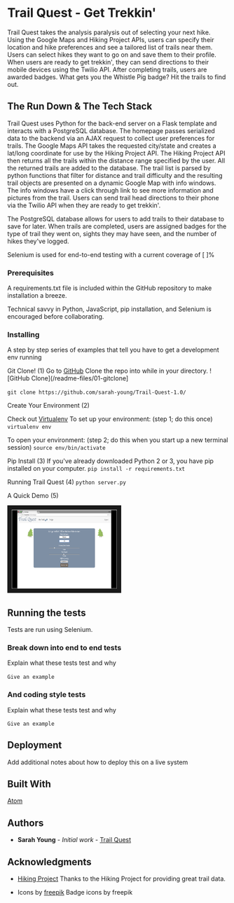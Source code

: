 # Trail Quest - Get Trekkin'

Trail Quest takes the analysis paralysis out of selecting your next hike. Using the Google Maps and Hiking Project APIs, users can specify their location and hike preferences and see a tailored list of trails near them. Users can select hikes they want to go on and save them to their profile. When users are ready to get trekkin', they can send directions to their mobile devices using the Twilio API. After completing trails, users are awarded badges. What gets you the Whistle Pig badge? Hit the trails to find out.

## The Run Down & The Tech Stack

Trail Quest uses Python for the back-end server on a Flask template and interacts with a PostgreSQL database. The homepage passes serialized data to the backend via an AJAX request to collect user preferences for trails. The Google Maps API takes the requested city/state and creates a lat/long coordinate for use by the Hiking Project API. The Hiking Project API then returns all the trails within the distance range specified by the user. All the returned trails are added to the database. The trail list is parsed by python functions that filter for distance and trail difficulty and the resulting trail objects are presented on a dynamic Google Map with info windows. The info windows have a click through link to see more information and pictures from the trail. Users can send trail head directions to their phone via the Twilio API when they are ready to get trekkin'.

The PostgreSQL database allows for users to add trails to their database to save for later. When trails are completed, users are assigned badges for the type of trail they went on, sights they may have seen, and the number of hikes they've logged.

Selenium is used for end-to-end testing with a current coverage of [  ]%

### Prerequisites

A requirements.txt file is included within the GitHub repository to make installation a breeze.

Technical savvy in Python, JavaScript, pip installation, and Selenium is encouraged before collaborating.

### Installing

A step by step series of examples that tell you have to get a development env running

Git Clone! (1)
Go to [GitHub](https://github.com/sarah-young/Trail-Quest-1.0/)
Clone the repo into while in your directory.
![GitHub Clone](/readme-files/01-gitclone]

`git clone https://github.com/sarah-young/Trail-Quest-1.0/`

Create Your Environment (2)

Check out [Virtualenv](https://virtualenv.pypa.io/en/stable/)
To set up your environment: (step 1; do this once)
`virtualenv env`

To open your environment: (step 2; do this when you start up a new terminal session)
`source env/bin/activate`

Pip Install (3)
If you've already downloaded Python 2 or 3, you have pip installed on your computer.
`pip install -r requirements.txt`

Running Trail Quest (4)
`python server.py`

A Quick Demo (5)

<a href="https://youtu.be/mXeGiV-I-nM"><img src="/readme-files/youtubescreenshot.jpg"
alt="Trail Quest Demo" width="240" height="180" border="10"/></a>

## Running the tests

Tests are run using Selenium.

### Break down into end to end tests

Explain what these tests test and why

`Give an example`

### And coding style tests

Explain what these tests test and why

```
Give an example
```

## Deployment

Add additional notes about how to deploy this on a live system

## Built With
[Atom](https://atom.io/)

## Authors

* **Sarah Young** - *Initial work* - [Trail Quest](https://github.com/sarah-young/Trail-Quest-1.0)

## Acknowledgments

* [Hiking Project](https://www.hikingproject.com/data)
Thanks to the Hiking Project for providing great trail data.

* Icons by [freepik](https://www.flaticon.com/authors/freepik)
Badge icons by freepik
